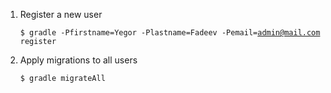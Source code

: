 1. Register a new user

    <code>$ gradle -Pfirstname=Yegor -Plastname=Fadeev -Pemail=admin@mail.com register</code>
    
2. Apply migrations to all users

    <code>$ gradle migrateAll</code>